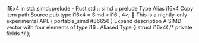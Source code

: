i16x4 in std::simd::prelude - Rust
std
::
simd
::
prelude
Type Alias
i16x4
Copy item path
Source
pub type i16x4 =
Simd
<
i16
, 4>;
🔬
This is a nightly-only experimental API. (
portable_simd
#86656
)
Expand description
A SIMD vector with four elements of type
i16
.
Aliased Type
§
struct i16x4(
/* private fields */
);